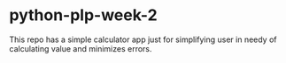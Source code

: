# python-plp-week-2

This repo has a simple calculator app just for simplifying user in needy of calculating value and minimizes errors.
